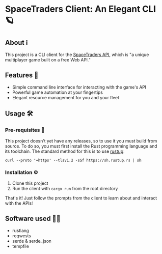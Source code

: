 # SpaceTraders Client: An Elegant CLI 🪐

## About ℹ️

This project is a CLI client for the [SpaceTraders API](https://spacetraders.io/), which is "a unique multiplayer game
built on a free Web API."

## Features 🔔

- Simple command line interface for interacting with the game's API
- Powerful game automation at your fingertips
- Elegant resource management for you and your fleet

## Usage 🛠️

### Pre-requisites 💾

This project doesn't yet have any releases, so to use it you must build from source. To do so, you must first install the Rust programming language and its toolchain. The standard method for this is to use [rustup](https://www.rust-lang.org/tools/install):

```
curl --proto '=https' --tlsv1.2 -sSf https://sh.rustup.rs | sh
```

### Installation ⚙️

1. Clone this project
2. Run the client with `cargo run` from the root directory

That's it! Just follow the prompts from the client to learn about and interact with the APIs!

## Software used 👨‍💻

- rustlang
- reqwests
- serde & serde_json
- tempfile
